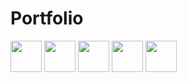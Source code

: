
# Portfolio
<img src="https://user-images.githubusercontent.com/31239471/115019428-7db3b600-9eb9-11eb-9e6a-49004b76cd02.png" width="50">
<img src="https://user-images.githubusercontent.com/31239471/115019384-712f5d80-9eb9-11eb-801a-e56337f16c36.png" width="50">
<img src="https://user-images.githubusercontent.com/31239471/115019371-6bd21300-9eb9-11eb-911c-b48d978dbd1e.png" width="50">
<img src="https://user-images.githubusercontent.com/31239471/115019384-712f5d80-9eb9-11eb-801a-e56337f16c36.png" width="50">
<img src="https://user-images.githubusercontent.com/31239471/115019382-6f659a00-9eb9-11eb-9519-9452863fd591.png" width="50">



